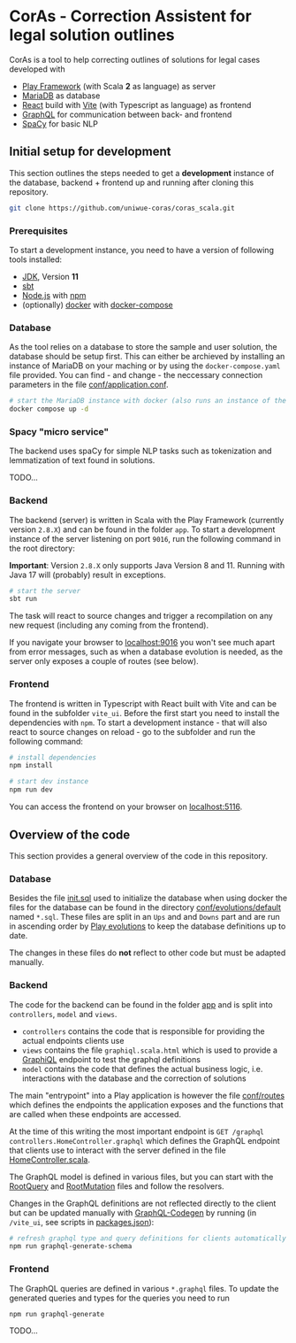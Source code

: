 # CorAs - Correction Assistent for legal solution outlines

CorAs is a tool to help correcting outlines of solutions for legal cases developed with

- [Play Framework](https://www.playframework.com/) (with Scala **2** as language) as server
- [MariaDB](https://mariadb.org/) as database
- [React](https://react.dev/) build with [Vite](https://vitejs.dev/) (with Typescript as language) as frontend
- [GraphQL](https://graphql.org/) for communication between back- and frontend
- [SpaCy](https://spacy.io/) for basic NLP

## Initial setup for development

This section outlines the steps needed to get a **development** instance of the database, backend + frontend up and running after cloning this repository.

```bash
git clone https://github.com/uniwue-coras/coras_scala.git
```

### Prerequisites

To start a development instance, you need to have a version of following tools installed:

- [JDK](https://www.oracle.com/java/technologies/downloads/), Version **11**
- [sbt](https://www.scala-sbt.org/)
- [Node.js](https://nodejs.org/en) with [npm](https://www.npmjs.com/)
- (optionally) [docker](https://www.docker.com/) with [docker-compose](https://docs.docker.com/compose/)

### Database

As the tool relies on a database to store the sample and user solution, the database should be setup first.
This can either be archieved by installing an instance of MariaDB on your maching or by using the `docker-compose.yaml` file provided.
You can find - and change - the neccessary connection parameters in the file [conf/application.conf](/conf/application.conf).

```bash
# start the MariaDB instance with docker (also runs an instance of the spacy micro service, see below)
docker compose up -d
```

### Spacy "micro service"

The backend uses spaCy for simple NLP tasks such as tokenization and lemmatization of text found in solutions.

TODO...

### Backend

The backend (server) is written in Scala with the Play Framework (currently version `2.8.X`) and can be found in the folder `app`.
To start a development instance of the server listening on port `9016`, run the following command in the root directory:

**Important**: Version `2.8.X` only supports Java Version 8 and 11. Running with Java 17 will (probably) result in exceptions.

```bash
# start the server
sbt run
```

The task will react to source changes and trigger a recompilation on any new request (including any coming from the frontend).

If you navigate your browser to [localhost:9016](http://localhost:9016) you won't see much apart from error messages, such as when a database
evolution is needed, as the server only exposes a couple of routes (see below).

### Frontend

The frontend is written in Typescript with React built with Vite and can be found in the subfolder `vite_ui`.
Before the first start you need to install the dependencies with `npm`.
To start a development instance - that will also react to source changes on reload - go to the subfolder and run the following command:

```bash
# install dependencies
npm install

# start dev instance
npm run dev
```

You can access the frontend on your browser on [localhost:5116](http://localhost:5116).

## Overview of the code

This section provides a general overview of the code in this repository.

### Database

Besides the file [init.sql](init.sql) used to initialize the database when using docker the files for the database can be found in the
directory [conf/evolutions/default](conf/evolutions/default) named `*.sql`.
These files are split in an `Ups` and and `Downs` part and are run in ascending order by
[Play evolutions](https://www.playframework.com/documentation/2.8.x/Evolutions) to keep the database definitions up to date.

The changes in these files do **not** reflect to other code but must be adapted manually.

### Backend

The code for the backend can be found in the folder [app](/app) and is split into `controllers`, `model` and `views`.

- `controllers` contains the code that is responsible for providing the actual endpoints clients use
- `views` contains the file `graphiql.scala.html` which is used to provide a [GraphiQL](https://github.com/graphql/graphiql)
  endpoint to test the graphql definitions
- `model` contains the code that defines the actual business logic, i.e. interactions with the database and the correction of solutions

The main "entrypoint" into a Play application is however the file [conf/routes](conf/routes) which defines the endpoints the application exposes and
the functions that are called when these endpoints are accessed.

At the time of this writing the most important endpoint is `GET /graphql controllers.HomeController.graphql` which defines the GraphQL endpoint
that clients use to interact with the server defined in the file [HomeController.scala](app/controllers/HomeController.scala).

The GraphQL model is defined in various files, but you can start with the [RootQuery](app/model/graphql/RootQuery.scala) and [RootMutation](app/model/graphql/RootMutation.scala) files and follow the resolvers.

Changes in the GraphQL definitions are not reflected directly to the client but can be updated manually with
[GraphQL-Codegen](https://the-guild.dev/graphql/codegen) by running (in `/vite_ui`, see scripts in [packages.json](vite_ui/package.json)):

```bash
# refresh graphql type and query definitions for clients automatically
npm run graphql-generate-schema
```

### Frontend

The GraphQL queries are defined in various `*.graphql` files.
To update the generated queries and types for the queries you need to run

```bash
npm run graphql-generate
```

TODO...
